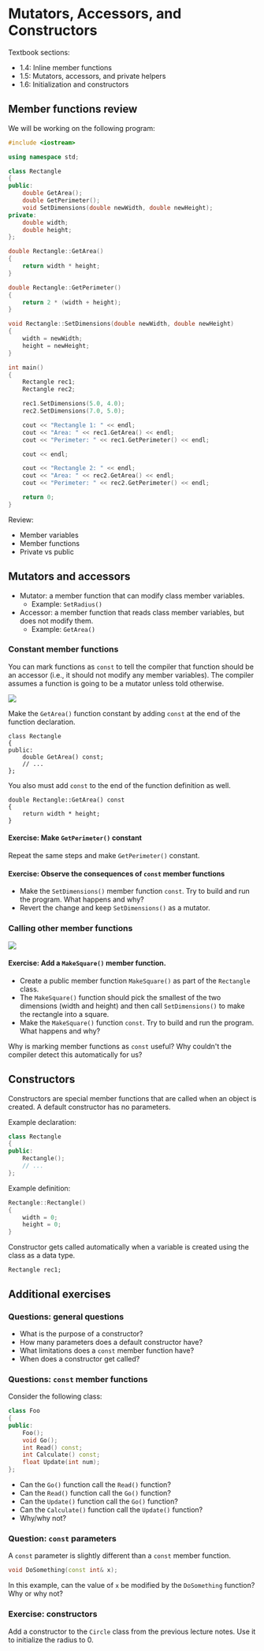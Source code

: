 # Mutators, Accessors, and Constructors

Textbook sections:

- 1.4: Inline member functions
- 1.5: Mutators, accessors, and private helpers
- 1.6: Initialization and constructors

## Member functions review

We will be working on the following program:

```cpp
#include <iostream>

using namespace std;

class Rectangle
{
public:
    double GetArea();
    double GetPerimeter();
    void SetDimensions(double newWidth, double newHeight);
private:
    double width;
    double height;
};

double Rectangle::GetArea()
{
    return width * height;
}

double Rectangle::GetPerimeter()
{
    return 2 * (width + height);
}

void Rectangle::SetDimensions(double newWidth, double newHeight)
{
    width = newWidth;
    height = newHeight;
}

int main()
{
    Rectangle rec1;
    Rectangle rec2;

    rec1.SetDimensions(5.0, 4.0);
    rec2.SetDimensions(7.0, 5.0);

    cout << "Rectangle 1: " << endl;
    cout << "Area: " << rec1.GetArea() << endl;
    cout << "Perimeter: " << rec1.GetPerimeter() << endl;

    cout << endl;

    cout << "Rectangle 2: " << endl;
    cout << "Area: " << rec2.GetArea() << endl;
    cout << "Perimeter: " << rec2.GetPerimeter() << endl;

    return 0;
}
```

Review:

- Member variables
- Member functions
- Private vs public

## Mutators and accessors

- Mutator: a member function that can modify class member variables.
  - Example: `SetRadius()`
- Accessor: a member function that reads class member variables, but does not modify them.
  - Example: `GetArea()`

### Constant member functions

You can mark functions as `const` to tell the compiler that function should be an accessor (i.e., it should not modify any member variables). The compiler assumes a function is going to be a mutator unless told otherwise.

![](./assets/1b-const-vs-mutator.svg)

Make the `GetArea()` function constant by adding `const` at the end of the function declaration.

```
class Rectangle
{
public:
    double GetArea() const;
    // ...
};
```

You also must add `const` to the end of the function definition as well.

```
double Rectangle::GetArea() const
{
    return width * height;
}
```

#### Exercise: Make `GetPerimeter()` constant

Repeat the same steps and make `GetPerimeter()` constant.

#### Exercise: Observe the consequences of `const` member functions

- Make the `SetDimensions()` member function `const`. Try to build and run the program. What happens and why?
- Revert the change and keep `SetDimensions()` as a mutator.

### Calling other member functions

![](./assets/1b-calling-member-functions.svg)

#### Exercise: Add a `MakeSquare()` member function.

- Create a public member function `MakeSquare()` as part of the `Rectangle` class.
- The `MakeSquare()` function should pick the smallest of the two dimensions (width and height) and then call `SetDimensions()` to make the rectangle into a square.
- Make the `MakeSquare()` function `const`. Try to build and run the program. What happens and why?

Why is marking member functions as `const` useful? Why couldn't the compiler detect this automatically for us?

## Constructors

Constructors are special member functions that are called when an object is created. A default constructor has no parameters.

Example declaration:

```cpp
class Rectangle
{
public:
    Rectangle();
    // ...
};
```

Example definition:

```cpp
Rectangle::Rectangle()
{
    width = 0;
    height = 0;
}
```

Constructor gets called automatically when a variable is created using the class as a data type.

```
Rectangle rec1;
```

## Additional exercises

### Questions: general questions

- What is the purpose of a constructor?
- How many parameters does a default constructor have?
- What limitations does a `const` member function have?
- When does a constructor get called?

### Questions: `const` member functions

Consider the following class:

```cpp
class Foo
{
public:
    Foo();
    void Go();
    int Read() const;
    int Calculate() const;
    float Update(int num);
};
```

- Can the `Go()` function call the `Read()` function?
- Can the `Read()` function call the `Go()` function?
- Can the `Update()` function call the `Go()` function?
- Can the `Calculate()` function call the `Update()` function?
- Why/why not?

### Question: `const` parameters

A `const` parameter is slightly different than a `const` member function.

```cpp
void DoSomething(const int& x);
```

In this example, can the value of `x` be modified by the `DoSomething` function? Why or why not?

### Exercise: constructors

Add a constructor to the `Circle` class from the previous lecture notes. Use it to initialize the radius to 0.
